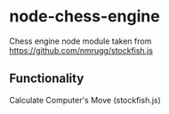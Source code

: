 # node-chess-engine
Chess engine node module taken from https://github.com/nmrugg/stockfish.js


## Functionality
Calculate Computer's Move (stockfish.js)


